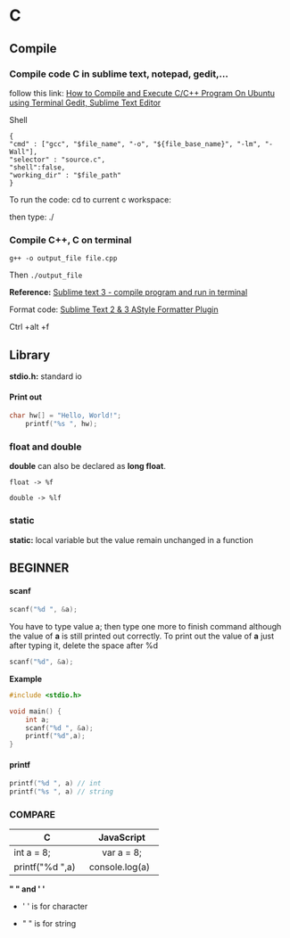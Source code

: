 # C

## Compile

### Compile code C in sublime text, notepad, gedit,...

follow this link:
[How to Compile and Execute C/C++ Program On Ubuntu using Terminal Gedit, Sublime Text Editor](https://www.youtube.com/watch?v=QU8arxnpfhA)

Shell
```shell
{
"cmd" : ["gcc", "$file_name", "-o", "${file_base_name}", "-lm", "-Wall"],
"selector" : "source.c",
"shell":false,
"working_dir" : "$file_path"
}
```
To run the code: cd to current c workspace:

then type: ./<name of project>

### Compile C++, C on terminal

```shell
g++ -o output_file file.cpp
```
Then
``
./output_file
``

**Reference:** [Sublime text 3 - compile program and run in terminal](https://stackoverflow.com/questions/21196077/sublime-text-3-compile-program-and-run-in-terminal)

Format code: [Sublime Text 2 & 3 AStyle Formatter Plugin](https://packagecontrol.io/packages/SublimeAStyleFormatter)

Ctrl +alt +f
  
## Library

**stdio.h:** standard io

#### Print out

```c
char hw[] = "Hello, World!";
	printf("%s ", hw);
```

### float and double

**double** can also be declared as **long float**.

```
float -> %f

double -> %lf
```

### static

**static:** local variable but the value remain unchanged in a function

## BEGINNER

#### scanf

`````c
scanf("%d ", &a);
`````
You have to type value a; then type one more to finish command although the value of **a** is still printed out correctly. To print out the value of **a** just after typing it, delete the space after %d

`````c
scanf("%d", &a);
`````

**Example**

`````c
#include <stdio.h>

void main() {
	int a;
	scanf("%d ", &a);
	printf("%d",a);
}
`````

#### printf

`````c
printf("%d ", a) // int
printf("%s ", a) // string
`````

### COMPARE

| C | JavaScript|
| ------- |:------:|
|int a = 8; | var a = 8;|
| printf("%d ",a)    | console.log(a)    |

**" " and ' '**

* ' ' is for character

* " " is for string
